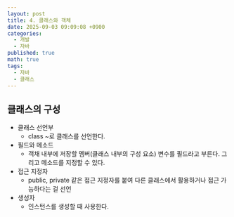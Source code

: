 ```yaml
---
layout: post
title: 4. 클래스와 객체
date: 2025-09-03 09:09:08 +0900
categories:
  - 개발
  - 자바
published: true
math: true
tags:
  - 자바
  - 클래스
---
```

## 클래스의 구성
- 클래스 선언부
	- class ~로 클래스를 선언한다.
- 필드와 메소드
	- 객채 내부에 저장할 멤버(클래스 내부의 구성 요소) 변수를 필드라고 부른다. 그리고 메소드를 지정할 수 있다.
- 접근 지정자
	- public, private 같은 접근 지정자를 붙여 다른 클래스에서 활용하거나 접근 가능하다는 걸 선언
- 생성자
	- 인스턴스를 생성할 때 사용한다.